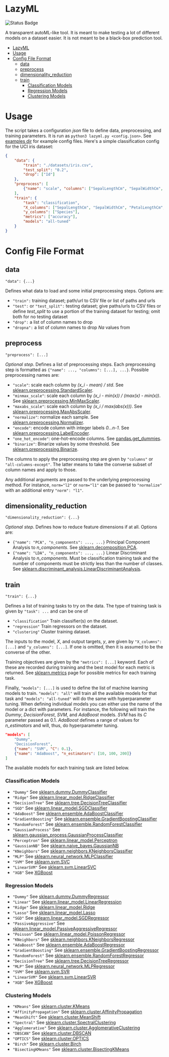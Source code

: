 # LazyML

![Status Badge](https://github.com/Dando18/lazyml/actions/workflows/lazyml-test.yml/badge.svg)

A transparent autoML-like tool.
It is meant to make testing a lot of different models on a dataset easier.
It is not meant to be a black-box prediction tool.

- [LazyML](#lazyml)
- [Usage](#usage)
- [Config File Format](#config-file-format)
  - [data](#data)
  - [preprocess](#preprocess)
  - [dimensionality\_reduction](#dimensionality_reduction)
  - [train](#train)
    - [Classification Models](#classification-models)
    - [Regression Models](#regression-models)
    - [Clustering Models](#clustering-models)

# Usage
The script takes a configuration _json_ file to define data, preprocessing,
and training parameters.
It is run as `python3 lazyml.py <config.json>`.
See [examples dir](examples/) for example config files.
Here's a simple classification config for the UCI iris dataset:

```json
{
    "data": {
        "train": "./datasets/iris.csv",
        "test_split": "0.2",
        "drop": ["Id"]
    },
    "preprocess": [
        {"name": "scale", "columns": ["SepalLengthCm", "SepalWidthCm", "PetalLengthCm", "PetalWidthCm"]}
    ],
    "train": {
        "task": "classification",
        "X_columns": ["SepalLengthCm", "SepalWidthCm", "PetalLengthCm", "PetalWidthCm"],
        "y_columns": ["Species"],
        "metrics": ["accuracy"],
        "models": "all-tuned"
    }
}
```

# Config File Format

## data
`"data": {...}`

Defines what data to load and some initial preprocessing steps. Options are:

- `"train":` training dataset; path/url to CSV file or list of paths and urls
- `"test":` or `"test_split":` testing dataset; give paths/urls to CSV files or define _test\_split_ to use a portion of the training dataset for testing; omit both for no testing dataset
- `"drop":` a list of column names to drop
- `"dropna":` a list of column names to drop _Na_ values from

## preprocess
`"preprocess": [...]`

_Optional step_.
Defines a list of preprocessing steps. 
Each preprocessing step is formatted as `{"name": ..., "columns": [...], ...}`.
Possible preprocessing names are:

- `"scale"`: scale each column by _(x\_i - mean) / std_. See [sklearn.preprocessing.StandardScaler](https://scikit-learn.org/stable/modules/generated/sklearn.preprocessing.StandardScaler.html).
- `"minmax_scale"`: scale each column by _(x\_i - min(x)) / (max(x) - min(x))_. See [sklearn.preprocessing.MinMaxScaler](https://scikit-learn.org/stable/modules/generated/sklearn.preprocessing.MinMaxScaler.html).
- `"maxabs_scale"`: scale each column by _(x\_i / max(abs(x)))_. See [sklearn.preprocessing.MaxAbsScaler](https://scikit-learn.org/stable/modules/generated/sklearn.preprocessing.MaxAbsScaler.html).
- `"normalize"`: normalize each sample. See [sklearn.preprocessing.Normalizer](https://scikit-learn.org/stable/modules/generated/sklearn.preprocessing.Normalizer.html).
- `"encode"`: encode column with integer labels _0...n-1_. See [sklearn.preprocessing.LabelEncoder](https://scikit-learn.org/stable/modules/generated/sklearn.preprocessing.LabelEncoder.html).
- `"one_hot_encode"`: one-hot-encode columns. See [pandas.get_dummies](https://pandas.pydata.org/docs/reference/api/pandas.get_dummies.html).
- `"binarize"`: Binarize values by some threshold. See [sklearn.preprocessing.Binarize](https://scikit-learn.org/stable/modules/generated/sklearn.preprocessing.Binarize.html).

The columns to apply the preprocessing step are given by `"columns"` or `"all-columns-except"`. The latter means to take the converse subset of column names and apply to those.

Any additional arguments are passed to the underlying preprocessing method. For instance, `norm="l2"` or `norm="l1"` can be passed to `"normalize"` with an additional entry `"norm": "l1"`.

## dimensionality_reduction
`"dimensionality_reduction": {...}`

_Optional step_. Defines how to reduce feature dimensions if at all. Options are:

- `{"name": "PCA", "n_components": ..., ...}` Principal Component Analysis to _n\_components_. See [sklearn.decomposition.PCA](https://scikit-learn.org/stable/modules/generated/sklearn.decomposition.PCA.html).
- `{"name": "LDA", "n_components": ..., ...}` Linear Discriminant Analysis to _n\_components_. Must be classification training task and the number of components must be strictly less than the number of classes. See [sklearn.discriminant_analysis.LinearDiscriminantAnalysis](https://scikit-learn.org/stable/modules/generated/sklearn.discriminant_analysis.LinearDiscriminantAnalysis.html).

## train
`"train": {...}`

Defines a list of training tasks to try on the data. 
The type of training task is given by `"task": ...` and can be one of

- `"classification"`  Train classifier(s) on the dataset.
- `"regression"` Train regressors on the dataset.
- `"clustering"` Cluster training dataset.

The inputs to the model, _X_, and output targets, _y_, are given by `"X_columns": [...]` and `"y_columns": [...]`. If one is omitted, then it is assumed to be the converse of the other.

Training objectives are given by the `"metrics": [...]` keyword.
Each of these are recorded during training and the best model for
each metric is returned. See [sklearn.metrics](https://scikit-learn.org/stable/modules/model_evaluation.html#common-cases-predefined-values) page for possible metrics for each training task.

Finally, `"models": [...]` is used to define the list of machine learning models to train. `"models": "all"` will train all the available models for that task and `"models": "all-tuned"` will do the same with hyperparameter tuning.
When defining individual models you can either use the name of the model or a dict with parameters. For instance, the following will train the _Dummy_, _DecisionForest_, _SVM_, and _AdaBoost_ models. _SVM_ has its _C_ parameter passed as 0.1. _AdaBoost_ defines a range of values for _n\_estimators_ and will, thus, do hyperparameter tuning.

```json
"models": [
    "Dummy",
    "DecisionForest",
    {"name": "SVM", "C": 0.1},
    {"name": "AdaBoost", "n_estimators": [10, 100, 200]}
]
```

The available models for each training task are listed below.

### Classification Models

- `"Dummy"` See [sklearn.dummy.DummyClassifier](https://scikit-learn.org/stable/modules/generated/sklearn.dummy.DummyClassifier.html)
- `"Ridge"` See [sklearn.linear_model.RidgeClassifier](https://scikit-learn.org/stable/modules/generated/sklearn.linear_model.RidgeClassifier.html)
- `"DecisionTree"` See [sklearn.tree.DecisionTreeClassifier](https://scikit-learn.org/stable/modules/generated/sklearn.tree.DecisionTreeClassifier.html)
- `"SGD"` See [sklearn.linear_model.SGDClassifier](https://scikit-learn.org/stable/modules/generated/sklearn.linear_model.SGDClassifier.html)
- `"AdaBoost"` See [sklearn.ensemble.AdaBoostClassifier](https://scikit-learn.org/stable/modules/generated/sklearn.ensemble.AdaBoostClassifier.html)
- `"GradientBoosting"` See [sklearn.ensemble.GradientBoostingClassifier](https://scikit-learn.org/stable/modules/generated/sklearn.ensemble.GradientBoostingClassifier.html)
- `"RandomForest"` See [sklearn.ensemble.RandomForestClassifier](https://scikit-learn.org/stable/modules/generated/sklearn.ensemble.RandomForestClassifier.html)
- `"GaussianProcess"` See [sklearn.gaussian_process.GaussianProcessClassifier](https://scikit-learn.org/stable/modules/generated/sklearn.gaussian_process.GaussianProcessClassifier.html)
- `"Perceptron"` See [sklearn.linear_model.Perceptron](https://scikit-learn.org/stable/modules/generated/sklearn.linear_model.Perceptron.html)
- `"GaussianNB"` See [sklearn.naive_bayes.GaussianNB](https://scikit-learn.org/stable/modules/generated/sklearn.naive_bayes.GaussianNB.html)
- `"KNeighbors"` See [sklearn.neighbors.KNeighborsClassifier](https://scikit-learn.org/stable/modules/generated/sklearn.neighbors.KNeighborsClassifier.html)
- `"MLP"` See [sklearn.neural_network.MLPClassifier](https://scikit-learn.org/stable/modules/generated/sklearn.neural_network.MLPClassifier.html)
- `"SVM"` See [sklearn.svm.SVC](https://scikit-learn.org/stable/modules/generated/sklearn.svm.SVC.html)
- `"LinearSVM"` See [sklearn.svm.LinearSVC](https://scikit-learn.org/stable/modules/generated/sklearn.svm.LinearSVC.html)
- `"XGB"` See [XGBoost](https://xgboost.readthedocs.io/en/latest/python/python_api.html#xgboost.XGBClassifier)

### Regression Models

- `"Dummy"` See [sklearn.dummy.DummyRegressor](https://scikit-learn.org/stable/modules/generated/sklearn.dummy.DummyRegressor.html)
- `"Linear"` See [sklearn.linear_model.LinearRegression](https://scikit-learn.org/stable/modules/generated/sklearn.linear_model.LinearRegression.html)
- `"Ridge"` See [sklearn.linear_model.Ridge](https://scikit-learn.org/stable/modules/generated/sklearn.linear_model.Ridge.html)
- `"Lasso"` See [sklearn.linear_model.Lasso](https://scikit-learn.org/stable/modules/generated/sklearn.linear_model.Lasso.html)
- `"SGD"` See [sklearn.linear_model.SGDRegressor](https://scikit-learn.org/stable/modules/generated/sklearn.linear_model.SGDRegressor.html)
- `"PassiveAggressive"` See [sklearn.linear_model.PassiveAggressiveRegressor](https://scikit-learn.org/stable/modules/generated/sklearn.linear_model.PassiveAggressiveRegressor.html)
- `"Poisson"` See [sklearn.linear_model.PoissonRegressor](https://scikit-learn.org/stable/modules/generated/sklearn.linear_model.PoissonRegressor.html)
- `"KNeighbors"` See [sklearn.neighbors.KNeighborsRegressor](https://scikit-learn.org/stable/modules/generated/sklearn.neighbors.KNeighborsRegressor.html)
- `"AdaBoost"` See [sklearn.ensemble.AdaBoostRegressor](https://scikit-learn.org/stable/modules/generated/sklearn.ensemble.AdaBoostRegressor.html)
- `"GradientBoosting"` See [sklearn.ensemble.GradientBoostingRegressor](https://scikit-learn.org/stable/modules/generated/sklearn.ensemble.GradientBoostingRegressor.html)
- `"RandomForest"` See [sklearn.ensemble.RandomForestRegressor](https://scikit-learn.org/stable/modules/generated/sklearn.ensemble.RandomForestRegressor.html)
- `"DecisionTree"` See [sklearn.tree.DecisionTreeRegressor](https://scikit-learn.org/stable/modules/generated/sklearn.tree.DecisionTreeRegressor.html)
- `"MLP"` See [sklearn.neural_network.MLPRegressor](https://scikit-learn.org/stable/modules/generated/sklearn.neural_network.MLPRegressor.html)
- `"SVM"` See [sklearn.svm.SVR](https://scikit-learn.org/stable/modules/generated/sklearn.svm.SVR.html)
- `"LinearSVM"` See [sklearn.svm.LinearSVR](https://scikit-learn.org/stable/modules/generated/sklearn.svm.LinearSVR.html)
- `"XGB"` See [XGBoost](https://xgboost.readthedocs.io/en/latest/python/python_api.html#xgboost.XGBRegressor)


### Clustering Models

- `"KMeans"` See [sklearn.cluster.KMeans](https://scikit-learn.org/stable/modules/generated/sklearn.cluster.KMeans.html)
- `"AffinityPropagation"` See [sklearn.cluster.AffinityPropagation](https://scikit-learn.org/stable/modules/generated/sklearn.cluster.AffinityPropagation.html)
- `"MeanShift"` See [sklearn.cluster.MeanShift](https://scikit-learn.org/stable/modules/generated/sklearn.cluster.MeanShift.html)
- `"Spectral"` See [sklearn.cluster.SpectralClustering](https://scikit-learn.org/stable/modules/generated/sklearn.cluster.SpectralClustering.html)
- `"Agglomerative"` See [sklearn.cluster.AgglomerativeClustering](https://scikit-learn.org/stable/modules/generated/sklearn.cluster.AgglomerativeClustering.html)
- `"DBSCAN"` See [sklearn.cluster.DBSCAN](https://scikit-learn.org/stable/modules/generated/sklearn.cluster.DBSCAN.html)
- `"OPTICS"` See [sklearn.cluster.OPTICS](https://scikit-learn.org/stable/modules/generated/sklearn.cluster.OPTICS.html)
- `"Birch"` See [sklearn.cluster.Birch](https://scikit-learn.org/stable/modules/generated/sklearn.cluster.Birch.html)
- `"BisectingKMeans"` See [sklearn.cluster.BisectingKMeans](https://scikit-learn.org/stable/modules/generated/sklearn.cluster.BisectingKMeans.html)